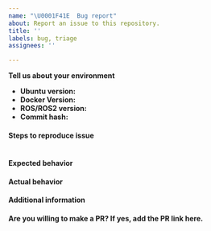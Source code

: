 ```yaml
---
name: "\U0001F41E  Bug report"
about: Report an issue to this repository.
title: ''
labels: bug, triage
assignees: ''

---
```


**Tell us about your environment**

* **Ubuntu version:**
* **Docker Version:**
* **ROS/ROS2 version:**
* **Commit hash:**

#### Steps to reproduce issue

```

```

#### Expected behavior

#### Actual behavior

#### Additional information

#### Are you willing to make a PR? If yes, add the PR link here.
